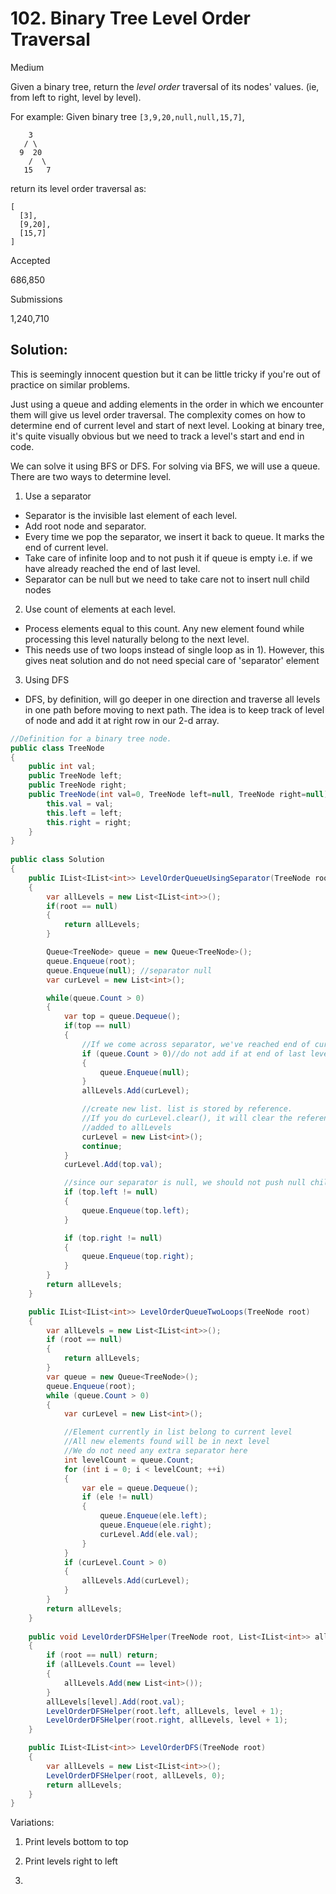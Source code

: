 # 102. Binary Tree Level Order Traversal

Medium

Given a binary tree, return the *level order* traversal of its nodes' values. (ie, from left to right, level by level).

For example:
Given binary tree `[3,9,20,null,null,15,7]`,

```
    3
   / \
  9  20
    /  \
   15   7
```

return its level order traversal as:

```
[
  [3],
  [9,20],
  [15,7]
]
```



Accepted

686,850

Submissions

1,240,710

## Solution:

This is seemingly innocent question but it can be little tricky if you're out of practice on similar problems. 

Just using a queue and adding elements in the order in which we encounter them will give us level order traversal. The complexity comes on how to determine end of current level and start of next level. Looking at binary tree, it's quite visually obvious but we need to track a level's start and end in code. 

We can solve it using BFS or DFS. For solving via BFS, we will use a queue. There are two ways to determine level. 

1) Use a separator

- Separator is the invisible last element of each level.
- Add root node and separator. 
- Every time we pop the separator, we insert it back to queue. It marks the end of current level.
- Take care of infinite loop and to not push it if queue is empty i.e. if we have already reached the end of last level. 
- Separator can be null but we need to take care not to insert null child nodes

2) Use count of elements at each level. 

- Process elements equal to this count. Any new element found while processing this level naturally belong to the next level. 
- This needs use of two loops instead of single loop as in 1). However, this gives neat solution and do not need special care of 'separator' element

3) Using DFS

- DFS, by definition, will go deeper in one direction and traverse all levels in one path before moving to next path. The idea is to keep track of level of node and add it at right row in our 2-d array. 

```c#
//Definition for a binary tree node.
public class TreeNode 
{
	public int val;
	public TreeNode left;
	public TreeNode right;
	public TreeNode(int val=0, TreeNode left=null, TreeNode right=null) {
		this.val = val;
		this.left = left;
		this.right = right;
	}
}
		
public class Solution
{
    public IList<IList<int>> LevelOrderQueueUsingSeparator(TreeNode root)
    {
        var allLevels = new List<IList<int>>();
        if(root == null)
        {
            return allLevels;
        }

        Queue<TreeNode> queue = new Queue<TreeNode>();
        queue.Enqueue(root);
        queue.Enqueue(null); //separator null
        var curLevel = new List<int>();

        while(queue.Count > 0)
        {
            var top = queue.Dequeue();
            if(top == null)
            {
                //If we come across separator, we've reached end of current level and add it to queue again.
                if (queue.Count > 0)//do not add if at end of last level and queue is empty
                {
                    queue.Enqueue(null);
                }
                allLevels.Add(curLevel);

                //create new list. list is stored by reference. 
                //If you do curLevel.clear(), it will clear the reference 
                //added to allLevels
                curLevel = new List<int>();
                continue;
            }
            curLevel.Add(top.val);

            //since our separator is null, we should not push null child nodes
            if (top.left != null)
            {
                queue.Enqueue(top.left);
            }

            if (top.right != null)
            {
                queue.Enqueue(top.right);
            }
        }
        return allLevels;
    }

    public IList<IList<int>> LevelOrderQueueTwoLoops(TreeNode root)
    {
        var allLevels = new List<IList<int>>();
        if (root == null)
        {
            return allLevels;
        }
        var queue = new Queue<TreeNode>();
        queue.Enqueue(root);
        while (queue.Count > 0)
        {
            var curLevel = new List<int>();

            //Element currently in list belong to current level
            //All new elements found will be in next level
            //We do not need any extra separator here
            int levelCount = queue.Count;
            for (int i = 0; i < levelCount; ++i)
            {
                var ele = queue.Dequeue();
                if (ele != null)
                {
                    queue.Enqueue(ele.left);
                    queue.Enqueue(ele.right);
                    curLevel.Add(ele.val);
                }
            }
            if (curLevel.Count > 0)
            {
                allLevels.Add(curLevel);
            }
        }
        return allLevels;
    }
	
	public void LevelOrderDFSHelper(TreeNode root, List<IList<int>> allLevels, int level)
	{
		if (root == null) return;
		if (allLevels.Count == level)
		{
			allLevels.Add(new List<int>());
		}
		allLevels[level].Add(root.val);
		LevelOrderDFSHelper(root.left, allLevels, level + 1);
		LevelOrderDFSHelper(root.right, allLevels, level + 1);
	}

	public IList<IList<int>> LevelOrderDFS(TreeNode root)
	{
		var allLevels = new List<IList<int>>();
		LevelOrderDFSHelper(root, allLevels, 0);
		return allLevels;
	} 
}
```

Variations:

1) Print levels bottom to top

2) Print levels right to left

3) 

